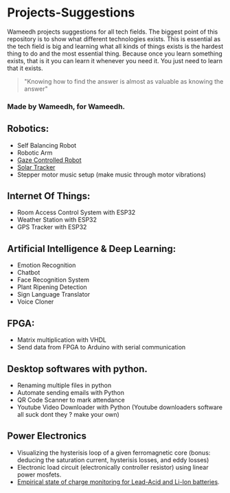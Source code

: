 # Projects-Suggestions
Wameedh projects suggestions for all tech fields.
The biggest point of this repository is to show what different technologies exists. This is essential as the tech field is big and learning what all kinds of things exists is the hardest thing to do and the most essential thing. Because once you learn something exists, that is it you can learn it whenever you need it. You just need to learn that it exists.
> "Knowing how to find the answer is almost as valuable as knowing the answer"

### Made by Wameedh, for Wameedh.


## Robotics:
- Self Balancing Robot
- Robotic Arm
- [Gaze Controlled Robot](https://github.com/cyliakh/Gaze-controlled-robot/blob/main/README.md)
- [Solar Tracker](https://github.com/AHZ456/Solar-Tracker-Project)
- Stepper motor music setup (make music through motor vibrations)

## Internet Of Things:
- Room Access Control System with ESP32
- Weather Station with ESP32
- GPS Tracker with ESP32

## Artificial Intelligence & Deep Learning:
- Emotion Recognition
- Chatbot
- Face Recognition System
- Plant Ripening Detection
- Sign Language Translator
- Voice Cloner

## FPGA:
- Matrix multiplication with VHDL
- Send data from FPGA to Arduino with serial communication

## Desktop softwares with python.
- Renaming multiple files in python
- Automate sending emails with Python
- QR Code Scanner to mark attendance
- Youtube Video Downloader with Python (Youtube downloaders software all suck dont they ? make your own)

## Power Electronics
- Visualizing the hysterisis loop of a given ferromagnetic core (bonus: deducing the saturation current, hysterisis losses, and eddy losses)
- Electronic load circuit (electronically controller resistor) using linear power mosfets.
- [Empirical state of charge monitoring for Lead-Acid and Li-Ion batteries](https://github.com/AHZ456/BatteryM).

